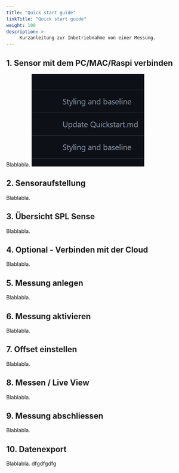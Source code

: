 ```yaml
---
title: "Quick start guide"
linkTitle: "Quick start guide"
weight: 100
description: >-
     Kurzanleitung zur Inbetriebnahme von einer Messung.
---
```


## 1. Sensor mit dem PC/MAC/Raspi verbinden
Blablabla.
![Dies ist ein Testbild](content/de/docs/Testbild.png "Testbild")
## 2. Sensoraufstellung
Blablabla.
## 3. Übersicht SPL Sense
Blablabla.
## 4. Optional - Verbinden mit der Cloud
Blablabla.
## 5. Messung anlegen
Blablabla.
## 6. Messung aktivieren
Blablabla.
## 7. Offset einstellen
Blablabla.
## 8. Messen / Live View
Blablabla.
## 9. Messung abschliessen
Blablabla.
## 10. Datenexport
Blablabla.
dfgdfgdfg